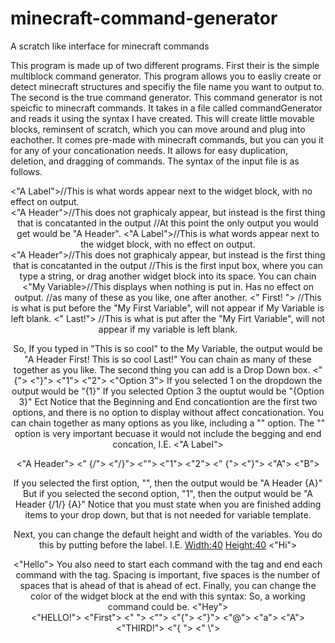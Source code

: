 # minecraft-command-generator
A scratch like interface for minecraft commands

This program is made up of two different programs. First their is the simple multiblock command generator. This program allows you to easliy create or detect minecraft structures and specifiy the file name you want to output to. The second is the true command generator. This command generator is not speicfic to minecraft commands. It takes in a file called commandGenerator and reads it using the syntax I have created. This will create little movable blocks, reminsent of scratch, which you can move around and plug into eachother. It comes pre-made with minecraft commands, but you can you it for any of your concationation needs. It allows for easy duplication, deletion, and dragging of commands. The syntax of the input file is as follows.

<Label>
  <"A Label">//This is what words appear next to the widget block, with no effect on output.
<Header>
  <"A Header">//This does not graphicaly appear, but instead is the first thing that is concatanted in the output
//At this point the only output you would get would be "A Header".
  
<Label>
  <"A Label">//This is what words appear next to the widget block, with no effect on output.
<Header>
  <"A Header">//This does not graphicaly appear, but instead is the first thing that is concatanted in the output
<VariableTemplate>//This is the first input box, where you can type a string, or drag another widget block into its space. You can chain     <"My Variable>//This displays when nothing is put in. Has no effect on output.   //as many of these as you like, one after another.
  <" First! "> //This is what is put before the "My First Variable", will not appear if My Variable is left blank.
  <" Last!"> //This is what is put after the "My Firt Variable", will not appear if my variable is left blank.
  
So, If you typed in "This is so cool" to the My Variable, the output would be
"A Header First! This is so cool Last!"
You can chain as many of these together as you like. The second thing you can add is a Drop Down box.
<DropDown>
  <"{">
  <"}">
  <"1">
  <"2">
  <"Option 3">
<EndDropDown>
If you selected 1 on the dropdown the output would be
"{1}"
If you selected Option 3 the ouptut would be
"{Option 3}"
Ect
Notice that the Beginning and End concationtion are the first two options, and there is no option to display without affect concationation. You can chain together as many options as you like, including a "" option. The "" option is very important becuase it would not include the begging and end concation, I.E.
<Label>
  <"A Label">
<Header>
  <"A Header">
<DropDown>
  <" {/">
  <"/}">
  <"">
  <"1">
  <"2">
<EndDropDown>
<DropDown>
    <" {">
    <"}">
    <"A">
    <"B">
<EndDropDown>

If you selected the first option, "", then the output would be
"A Header {A}"
But if you selected the second option, "1", then the output would be
"A Header {/1/} {A}"
Notice that you must state <EndDropDown> when you are finished adding items to your drop down, but that is not needed for variable template.
  
Next, you can change the default height and width of the variables. You do this by putting <Size> before the label. I.E.
<Command>
  <Size>
    <Width:40>
    <Height:40>
  <Label>
    <"Hi">
  <Header>
    <"Hello">
<EndCommand>
You also need to start each command with the <Command> tag and end each command with the <EndCommand> tag.
Spacing is important, five spaces is the number of spaces that <Size> is ahead of <Command> that <Width:40> is ahead of <Size> ect.
Finally, you can change the color of the widget block at the end with this syntax:

  <Color>
    <Red:25>
    <Green:35>
    <Blue:120>
<EndCommand>
So, a working command could be.

<Command>
  <Size>
    <Width:40>
    <Height:40>
  <Label>
    <"Hey">
  <Header>
    <"HELLO!">
  <VariableTemplate>
    <"First">
    <" ">
    <"">
  <DropDown>
    <"{">
    <"}">
    <"@">
    <"a">
    <"A">
  <EndDropDown>
  <VariableTemplate>
    <"THIRD!">
    <"{ ">
    <" \">
  <Color>
    <Red:50>
    <Green:0>
    <Blue:15>
<EndCommand>
